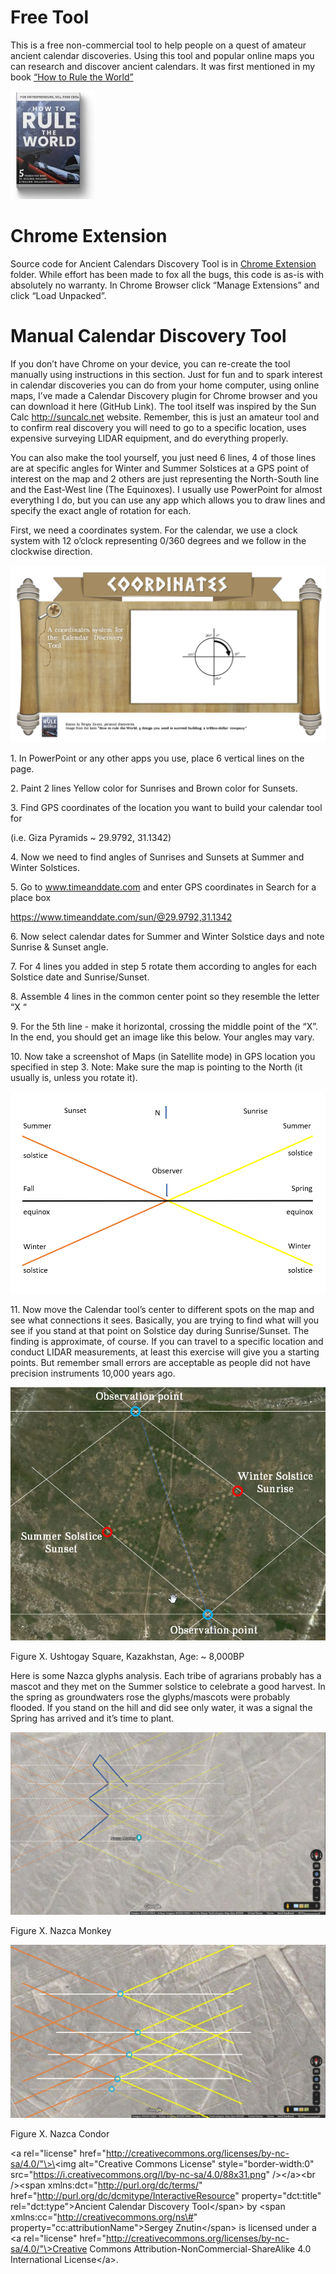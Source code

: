 # Free Tool

This is a free non-commercial tool to help people on a quest of amateur
ancient calendar discoveries. Using this tool and popular online maps
you can research and discover ancient calendars. It was first mentioned
in my book [“How to Rule the World”](book-link)  
  
![](.//media/image1.jpeg)

# Chrome Extension 

Source code for Ancient Calendars Discovery Tool is in [Chrome
Extension](chrome-extention) folder. While effort has been made to fox
all the bugs, this code is as-is with absolutely no warranty. In Chrome
Browser click “Manage Extensions” and click “Load Unpacked”.

# Manual Calendar Discovery Tool

If you don’t have Chrome on your device, you can re-create the tool
manually using instructions in this section. Just for fun and to spark
interest in calendar discoveries you can do from your home computer,
using online maps, I’ve made a Calendar Discovery plugin for Chrome
browser and you can download it here (GitHub Link). The tool itself was
inspired by the Sun Calc http://suncalc.net website. Remember, this is
just an amateur tool and to confirm real discovery you will need to go
to a specific location, uses expensive surveying LIDAR equipment, and do
everything properly.

You can also make the tool yourself, you just need 6 lines, 4 of those
lines are at specific angles for Winter and Summer Solstices at a GPS
point of interest on the map and 2 others are just representing the
North-South line and the East-West line (The Equinoxes). I usually use
PowerPoint for almost everything I do, but you can use any app which
allows you to draw lines and specify the exact angle of rotation for
each.

First, we need a coordinates system. For the calendar, we use a clock
system with 12 o’clock representing 0/360 degrees and we follow in the
clockwise direction.

![](.//media/image2.png)

1\. In PowerPoint or any other apps you use, place 6 vertical lines on
the page.

2\. Paint 2 lines Yellow color for Sunrises and Brown color for Sunsets.

3\. Find GPS coordinates of the location you want to build your calendar
tool for

(i.e. Giza Pyramids ~ 29.9792, 31.1342)

4\. Now we need to find angles of Sunrises and Sunsets at Summer and
Winter Solstices.

5\. Go to www.timeanddate.com and enter GPS coordinates in Search for a
place box

https://www.timeanddate.com/sun/@29.9792,31.1342

6\. Now select calendar dates for Summer and Winter Solstice days and
note Sunrise & Sunset angle.

7\. For 4 lines you added in step 5 rotate them according to angles for
each Solstice date and Sunrise/Sunset.

8\. Assemble 4 lines in the common center point so they resemble the
letter “X “

9\. For the 5th line - make it horizontal, crossing the middle point of
the “X”. In the end, you should get an image like this below. Your
angles may vary.

10\. Now take a screenshot of Maps (in Satellite mode) in GPS location
you specified in step 3. Note: Make sure the map is pointing to the
North (it usually is, unless you rotate it).

![](.//media/image3.png)

11\. Now move the Calendar tool’s center to different spots on the map
and see what connections it sees. Basically, you are trying to find what
will you see if you stand at that point on Solstice day during
Sunrise/Sunset. The finding is approximate, of course. If you can travel
to a specific location and conduct LIDAR measurements, at least this
exercise will give you a starting points. But remember small errors are
acceptable as people did not have precision instruments 10,000 years
ago.

![](.//media/image4.png)

Figure X. Ushtogay Square, Kazakhstan, Age: ~ 8,000BP

Here is some Nazca glyphs analysis. Each tribe of agrarians probably has
a mascot and they met on the Summer solstice to celebrate a good
harvest. In the spring as groundwaters rose the glyphs/mascots were
probably flooded. If you stand on the hill and did see only water, it
was a signal the Spring has arrived and it’s time to plant.

![](.//media/image5.png)

Figure X. Nazca Monkey

![](.//media/image6.jpeg)

Figure X. Nazca Condor

\<a rel="license"
href="http://creativecommons.org/licenses/by-nc-sa/4.0/"\>\<img
alt="Creative Commons License" style="border-width:0"
src="https://i.creativecommons.org/l/by-nc-sa/4.0/88x31.png"
/\>\</a\>\<br /\>\<span xmlns:dct="http://purl.org/dc/terms/"
href="http://purl.org/dc/dcmitype/InteractiveResource"
property="dct:title" rel="dct:type"\>Ancient Calendar Discovery
Tool\</span\> by \<span xmlns:cc="http://creativecommons.org/ns\#"
property="cc:attributionName"\>Sergey Znutin\</span\> is licensed under
a \<a rel="license"
href="http://creativecommons.org/licenses/by-nc-sa/4.0/"\>Creative
Commons Attribution-NonCommercial-ShareAlike 4.0 International
License\</a\>.
